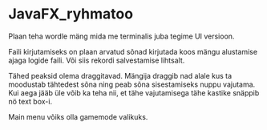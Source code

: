# JavaFX_ryhmatoo

Plaan teha wordle mäng mida me terminalis juba tegime UI versioon.

Faili kirjutamiseks on plaan arvatud sõnad kirjutada koos mängu alustamise ajaga logide faili. Või siis rekordi
salvestamise lihtsalt.

Tähed peaksid olema draggitavad. Mängija draggib nad alale kus ta moodustab tähtedest sõna ning peab sõna sisestamiseks
nuppu vajutama. Kui aega jääb üle võib ka teha nii, et tähe vajutamisega tähe kastike snäppib nö text box-i.

Main menu võiks olla gamemode valikuks.